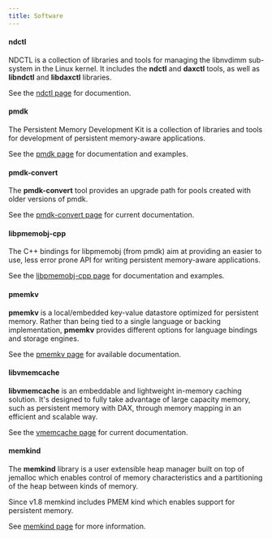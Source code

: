 ```yaml
---
title: Software
---
```


#### ndctl

NDCTL is a collection of libraries and tools for managing the libnvdimm
sub-system in the Linux kernel. It includes the **ndctl** and **daxctl**
tools, as well as **libndctl** and **libdaxctl** libraries.

See the [ndctl page](../ndctl/) for documention.

#### pmdk

The Persistent Memory Development Kit is a collection of libraries and tools
for development of persistent memory-aware applications.

See the [pmdk page](../pmdk/) for documentation and examples.

#### pmdk-convert

The **pmdk-convert** tool provides an upgrade path for pools created with older
versions of pmdk.

See the [pmdk-convert page](../pmdk-convert/) for current documentation.

#### libpmemobj-cpp

The C++ bindings for libpmemobj (from pmdk) aim at providing an easier to use,
less error prone API for writing persistent memory-aware applications.

See the [libpmemobj-cpp page](../libpmemobj-cpp/) for documentation and
examples.

#### pmemkv

**pmemkv** is a local/embedded key-value datastore optimized for persistent
memory. Rather than being tied to a single language or backing implementation,
**pmemkv** provides different options for language bindings and storage engines.

See the [pmemkv page](../pmemkv/) for available documentation.

#### libvmemcache

**libvmemcache** is an embeddable and lightweight in-memory caching solution.
It's designed to fully take advantage of large capacity memory, such as
persistent memory with DAX, through memory mapping in an efficient
and scalable way.

See the [vmemcache page](../vmemcache/) for current documentation.

#### memkind

The **memkind** library is a user extensible heap manager built on top of
jemalloc which enables control of memory characteristics and a partitioning
of the heap between kinds of memory.

Since v1.8 memkind includes PMEM kind which enables support for persistent
memory.

See [memkind page](http://memkind.github.io/memkind/) for more information.
